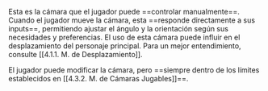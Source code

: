 
Esta es la cámara que el jugador puede ==controlar manualmente==. Cuando el jugador mueve la cámara, esta ==responde directamente a sus inputs==, permitiendo ajustar el ángulo y la orientación según sus necesidades y preferencias. El uso de esta cámara puede influir en el desplazamiento del personaje principal. Para un mejor entendimiento, consulte [[4.1.1. M. de Desplazamiento]].

El jugador puede modificar la cámara, pero ==siempre dentro de los límites establecidos en [[4.3.2. M. de Cámaras Jugables]]==.


